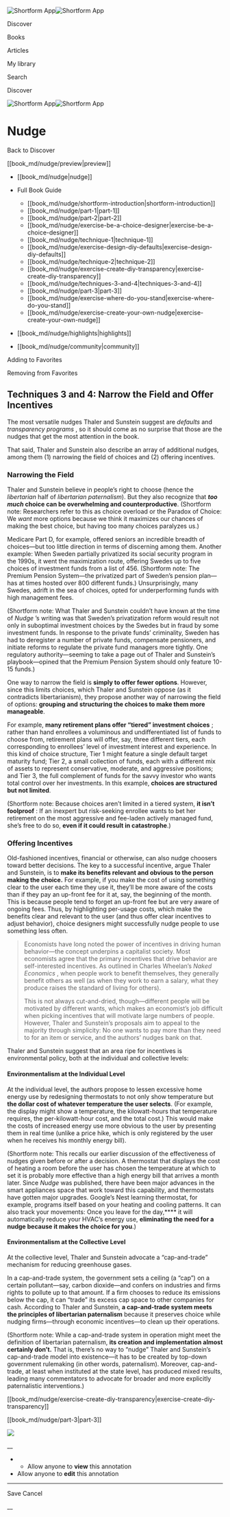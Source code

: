 ![Shortform App](/img/logo.36a2399e.svg)![Shortform App](/img/logo-dark.70c1b072.svg)

Discover

Books

Articles

My library

Search

Discover

![Shortform App](/img/logo.36a2399e.svg)![Shortform App](/img/logo-dark.70c1b072.svg)

# Nudge

Back to Discover

[[book_md/nudge/preview|preview]]

  * [[book_md/nudge|nudge]]
  * Full Book Guide

    * [[book_md/nudge/shortform-introduction|shortform-introduction]]
    * [[book_md/nudge/part-1|part-1]]
    * [[book_md/nudge/part-2|part-2]]
    * [[book_md/nudge/exercise-be-a-choice-designer|exercise-be-a-choice-designer]]
    * [[book_md/nudge/technique-1|technique-1]]
    * [[book_md/nudge/exercise-design-diy-defaults|exercise-design-diy-defaults]]
    * [[book_md/nudge/technique-2|technique-2]]
    * [[book_md/nudge/exercise-create-diy-transparency|exercise-create-diy-transparency]]
    * [[book_md/nudge/techniques-3-and-4|techniques-3-and-4]]
    * [[book_md/nudge/part-3|part-3]]
    * [[book_md/nudge/exercise-where-do-you-stand|exercise-where-do-you-stand]]
    * [[book_md/nudge/exercise-create-your-own-nudge|exercise-create-your-own-nudge]]
  * [[book_md/nudge/highlights|highlights]]
  * [[book_md/nudge/community|community]]



Adding to Favorites 

Removing from Favorites 

## Techniques 3 and 4: Narrow the Field and Offer Incentives

The most versatile nudges Thaler and Sunstein suggest are _defaults_ and _transparency programs_ , so it should come as no surprise that those are the nudges that get the most attention in the book.

That said, Thaler and Sunstein also describe an array of additional nudges, among them (1) narrowing the field of choices and (2) offering incentives.

### Narrowing the Field

Thaler and Sunstein believe in people’s right to choose (hence the _libertarian_ half of _libertarian paternalism_). But they also recognize that **_too much_ choice can be overwhelming and counterproductive**. (Shortform note: Researchers refer to this as choice overload or the Paradox of Choice: We _want_ more options because we think it maximizes our chances of making the best choice, but having too many choices paralyzes us.)

Medicare Part D, for example, offered seniors an incredible breadth of choices—but too little direction in terms of discerning among them. Another example: When Sweden partially privatized its social security program in the 1990s, it went the maximization route, offering Swedes up to five choices of investment funds from a list of 456. (Shortform note: The Premium Pension System—the privatized part of Sweden’s pension plan—has at times hosted over 800 different funds.) Unsurprisingly, many Swedes, adrift in the sea of choices, opted for underperforming funds with high management fees.

(Shortform note: What Thaler and Sunstein couldn’t have known at the time of _Nudge_ ’s writing was that Sweden’s privatization reform would result not only in suboptimal investment choices by the Swedes but in fraud by some investment funds. In response to the private funds’ criminality, Sweden has had to deregister a number of private funds, compensate pensioners, and initiate reforms to regulate the private fund managers more tightly. One regulatory authority—seeming to take a page out of Thaler and Sunstein’s playbook—opined that the Premium Pension System should only feature 10-15 funds.)

One way to narrow the field is **simply to offer fewer options**. However, since this limits choices, which Thaler and Sunstein oppose (as it contradicts libertarianism), they propose another way of narrowing the field of options: **grouping and** **structuring the choices to make them more manageable**.

For example, **many retirement plans offer “tiered” investment choices** ; rather than hand enrollees a voluminous and undifferentiated list of funds to choose from, retirement plans will offer, say, three different tiers, each corresponding to enrollees’ level of investment interest and experience. In this kind of choice structure, Tier 1 might feature a single default target maturity fund; Tier 2, a small collection of funds, each with a different mix of assets to represent conservative, moderate, and aggressive positions; and Tier 3, the full complement of funds for the savvy investor who wants total control over her investments. In this example, **choices are structured but not limited**.

(Shortform note: Because choices aren’t limited in a tiered system, **it isn’t foolproof** : If an inexpert but risk-seeking enrollee wants to bet her retirement on the most aggressive and fee-laden actively managed fund, she’s free to do so, **even if it could result in catastrophe**.)

### Offering Incentives

Old-fashioned incentives, financial or otherwise, can also nudge choosers toward better decisions. The key to a successful incentive, argue Thaler and Sunstein, is to **make its benefits relevant and obvious to the person making the choice.** For example, if you make the cost of using something clear to the user each time they use it, they’ll be more aware of the costs than if they pay an up-front fee for it at, say, the beginning of the month. This is because people tend to forget an up-front fee but are very aware of ongoing fees. Thus, by highlighting per-usage costs, which make the benefits clear and relevant to the user (and thus offer clear incentives to adjust behavior), choice designers might successfully nudge people to use something less often.

> Economists have long noted the power of incentives in driving human behavior—the concept underpins a capitalist society. Most economists agree that the primary incentives that drive behavior are self-interested incentives. As outlined in Charles Wheelan’s _Naked Economics_ , when people work to benefit themselves, they generally benefit others as well (as when they work to earn a salary, what they produce raises the standard of living for others).
> 
> This is not always cut-and-dried, though—different people will be motivated by different wants, which makes an economist’s job difficult when picking incentives that will motivate large numbers of people. However, Thaler and Sunstein’s proposals aim to appeal to the majority through simplicity: No one wants to pay more than they need to for an item or service, and the authors’ nudges bank on that.

Thaler and Sunstein suggest that an area ripe for incentives is environmental policy, both at the individual and collective levels:

#### Environmentalism at the Individual Level

At the individual level, the authors propose to lessen excessive home energy use by redesigning thermostats to not only show temperature but **the dollar cost of whatever temperature the user selects**. (For example, the display might show a temperature, the kilowatt-hours that temperature requires, the per-kilowatt-hour cost, and the total cost.) This would make the costs of increased energy use more obvious to the user by presenting them in real time (unlike a price hike, which is only registered by the user when he receives his monthly energy bill).

(Shortform note: This recalls our earlier discussion of the effectiveness of nudges given before or after a decision. A thermostat that displays the cost of heating a room before the user has chosen the temperature at which to set it is probably more effective than a high energy bill that arrives a month later. Since _Nudge_ was published, there have been major advances in the smart appliances space that work toward this capability, and thermostats have gotten major upgrades. Google’s Nest learning thermostat, for example, programs itself based on your heating and cooling patterns. It can also track your movements: Once you leave for the day,**** it will automatically reduce your HVAC’s energy use, **eliminating the need for a nudge because it makes the choice for you**.)

#### Environmentalism at the Collective Level

At the collective level, Thaler and Sunstein advocate a “cap-and-trade” mechanism for reducing greenhouse gases.

In a cap-and-trade system, the government sets a ceiling (a “cap”) on a certain pollutant—say, carbon dioxide—and confers on industries and firms rights to pollute up to that amount. If a firm chooses to reduce its emissions below the cap, it can “trade” its excess cap space to other companies for cash. According to Thaler and Sunstein, **a cap-and-trade system meets the principles of libertarian paternalism** because it preserves choice while nudging firms—through economic incentives—to clean up their operations.

(Shortform note: While a cap-and-trade system in operation might meet the definition of libertarian paternalism, **its creation and implementation almost certainly don’t.** That is, there’s no way to “nudge” Thaler and Sunstein’s cap-and-trade model into existence—it has to be created by top-down government rulemaking (in other words, paternalism). Moreover, cap-and-trade, at least when instituted at the state level, has produced mixed results, leading many commentators to advocate for broader and more explicitly paternalistic interventions.)

[[book_md/nudge/exercise-create-diy-transparency|exercise-create-diy-transparency]]

[[book_md/nudge/part-3|part-3]]

![](https://bat.bing.com/action/0?ti=56018282&Ver=2&mid=53819feb-6480-49df-bfcb-b74c0f9d2adf&sid=f30c5e70639211ee87d33f0876d93783&vid=f30c9700639211eeb3a75d830392c94f&vids=0&msclkid=N&pi=0&lg=en-US&sw=800&sh=600&sc=24&nwd=1&tl=Shortform%20%7C%20Book&p=https%3A%2F%2Fwww.shortform.com%2Fapp%2Fbook%2Fnudge%2Ftechniques-3-and-4&r=&lt=309&evt=pageLoad&sv=1&rn=12326)

__

  *   * Allow anyone to **view** this annotation
  * Allow anyone to **edit** this annotation



* * *

Save Cancel

__



